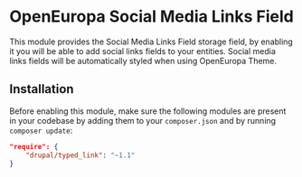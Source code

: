 # OpenEuropa Social Media Links Field

This module provides the Social Media Links Field storage field, by enabling it you will be able to add social links
fields to your entities. Social media links fields will be automatically styled when using OpenEuropa Theme.

## Installation

Before enabling this module, make sure the following modules are present in your codebase by adding them to your
`composer.json` and by running `composer update`:

```json
"require": {
    "drupal/typed_link": "~1.1"
}
```
